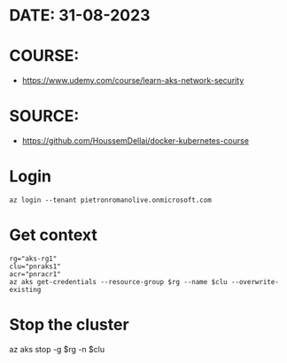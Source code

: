 # DATE: 31-08-2023
# COURSE: 
- https://www.udemy.com/course/learn-aks-network-security 
# SOURCE: 
- https://github.com/HoussemDellai/docker-kubernetes-course

# Login
    az login --tenant pietronromanolive.onmicrosoft.com

# Get context
    rg="aks-rg1"
    clu="pnraks1"
    acr="pnracr1"
    az aks get-credentials --resource-group $rg --name $clu --overwrite-existing

# Stop the cluster
az aks stop -g $rg  -n $clu